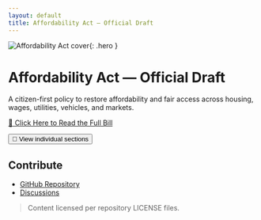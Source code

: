 ```yaml
---
layout: default
title: Affordability Act — Official Draft
---
```


![Affordability Act cover](/assets/header-1280x640.png){: .hero }

# Affordability Act — Official Draft

A citizen-first policy to restore affordability and fair access across housing, wages, utilities, vehicles, and markets.

<p><a class="btn" href="/policy/bill-text/">📜 Click Here to Read the Full Bill</a></p>

<p><button id="toggleSections" class="btn btn-secondary" type="button">📂 View individual sections</button></p>

<div id="sectionsList" style="display:none;"><!-- will be filled by JS --></div>

## Contribute
- [GitHub Repository](https://github.com/cFerg/Affordability-Act/)
- [Discussions](https://github.com/cFerg/Affordability-Act/discussions)

> Content licensed per repository LICENSE files.